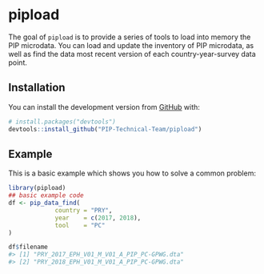 
<!-- README.md is generated from README.Rmd. Please edit that file -->

# pipload

<!-- badges: start -->

<!-- badges: end -->

The goal of `pipload` is to provide a series of tools to load into
memory the PIP microdata. You can load and update the inventory of PIP
microdata, as well as find the data most recent version of each
country-year-survey data point.

## Installation

You can install the development version from
[GitHub](https://github.com/) with:

``` r
# install.packages("devtools")
devtools::install_github("PIP-Technical-Team/pipload")
```

## Example

This is a basic example which shows you how to solve a common problem:

``` r
library(pipload)
## basic example code
df <- pip_data_find(
             country = "PRY",
             year    = c(2017, 2018),
             tool    = "PC"
)

df$filename
#> [1] "PRY_2017_EPH_V01_M_V01_A_PIP_PC-GPWG.dta"
#> [2] "PRY_2018_EPH_V01_M_V01_A_PIP_PC-GPWG.dta"
```
